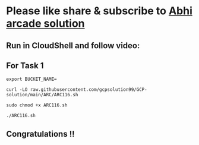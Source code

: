 # Please like share & subscribe to [Abhi arcade solution](http://www.youtube.com/@Abhi_Arcade_Solution)

## Run in CloudShell and follow video:

## For Task 1
```
export BUCKET_NAME=
```
```
curl -LO raw.githubusercontent.com/gcpsolution99/GCP-solution/main/ARC/ARC116.sh

sudo chmod +x ARC116.sh

./ARC116.sh
```

## Congratulations !!
